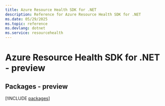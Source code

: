 ```yaml
---
title: Azure Resource Health SDK for .NET
description: Reference for Azure Resource Health SDK for .NET
ms.date: 05/29/2025
ms.topic: reference
ms.devlang: dotnet
ms.service: resourcehealth
---
```

# Azure Resource Health SDK for .NET - preview
## Packages - preview
[!INCLUDE [packages](resource-health-index.md)]